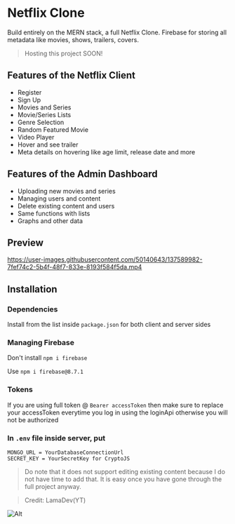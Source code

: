 # Netflix Clone

Build entirely on the MERN stack, a full Netflix Clone. Firebase for storing all metadata like movies, shows, trailers, covers.
> Hosting this project SOON!

## Features of the Netflix Client
- Register
- Sign Up
- Movies and Series
- Movie/Series Lists
- Genre Selection
- Random Featured Movie
- Video Player
- Hover and see trailer
- Meta details on hovering like age limit, release date and more

## Features of the Admin Dashboard
- Uploading new movies and series
- Managing users and content
- Delete existing content and users
- Same functions with lists
- Graphs and other data

## Preview

https://user-images.githubusercontent.com/50140643/137589982-7fef74c2-5b4f-48f7-833e-8193f584f5da.mp4

## Installation

### Dependencies
Install from the list inside `package.json` for both client and server sides

### Managing Firebase

Don't install `npm i firebase`

Use `npm i firebase@8.7.1`

### Tokens 
If you are using full token @ `Bearer accessToken` then make sure to replace your accessToken everytime you log in using the loginApi otherwise you will not be authorized

### In `.env` file inside server, put

```
MONGO_URL = YourDatabaseConnectionUrl
SECRET_KEY = YourSecretKey for CryptoJS
``` 

> Do note that it does not support editing existing content because I do not have time to add that. It is easy once you have gone through the full project anyway.

> Credit: LamaDev(YT)

![Alt](https://repobeats.axiom.co/api/embed/463fc04d7d13c8b7add3023af7d5c9c22de3f009.svg "Repobeats analytics image")
